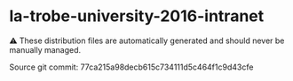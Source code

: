 # la-trobe-university-2016-intranet

:warning: These distribution files are automatically generated and should never be manually managed.

Source git commit: 77ca215a98decb615c734111d5c464f1c9d43cfe
